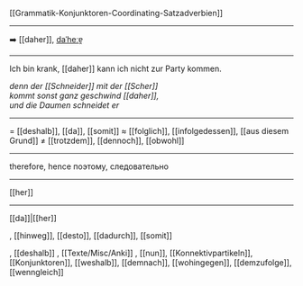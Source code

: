 [[Grammatik-Konjunktoren-Coordinating-Satzadverbien]]

---

➡️ [[daher]], [daˈheːɐ̯](https://youglish.com/pronounce/daher/german)

---
Ich bin krank, [[daher]] kann ich nicht zur Party kommen.

*denn der [[Schneider]] mit der [[Scher]]*  
*kommt sonst ganz geschwind [[daher]],*  
*und die Daumen schneidet er*  

---
= [[deshalb]], [[da]], [[somit]]
≈ [[folglich]], [[infolgedessen]], [[aus diesem Grund]]
≠ [[trotzdem]], [[dennoch]], [[obwohl]]

---
therefore, hence
поэтому, следовательно

---
[[her]]

---
[[da]]|[[her]]




, [[hinweg]], [[desto]], [[dadurch]], [[somit]]

, [[deshalb]]
, [[Texte/Misc/Anki]]
, [[nun]], [[Konnektivpartikeln]], [[Konjunktoren]], [[weshalb]], [[demnach]], [[wohingegen]], [[demzufolge]], [[wenngleich]]